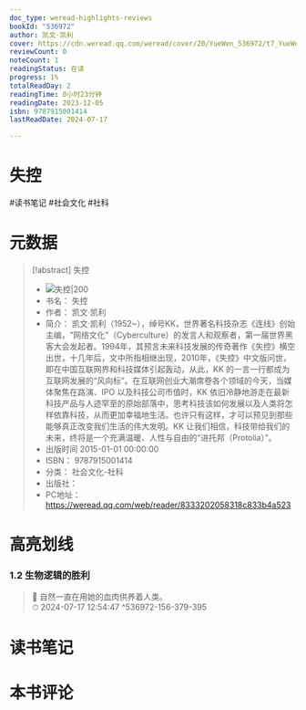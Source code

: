 ```yaml
---
doc_type: weread-highlights-reviews
bookId: "536972"
author: 凯文·凯利
cover: https://cdn.weread.qq.com/weread/cover/20/YueWen_536972/t7_YueWen_536972.jpg
reviewCount: 0
noteCount: 1
readingStatus: 在读
progress: 1%
totalReadDay: 2
readingTime: 0小时23分钟
readingDate: 2023-12-05
isbn: 9787915001414
lastReadDate: 2024-07-17

---
```


# 失控


#读书笔记 #社会文化 #社科

# 元数据
> [!abstract] 失控
> - ![ 失控|200](https://cdn.weread.qq.com/weread/cover/20/YueWen_536972/t7_YueWen_536972.jpg)
> - 书名： 失控
> - 作者： 凯文·凯利
> - 简介： 凯文·凯利（1952~），绰号KK，世界著名科技杂志《连线》创始主编，“网络文化”（Cyberculture）的发言人和观察者，第一届世界黑客大会发起者。1994年，其预言未来科技发展的传奇著作《失控》横空出世，十几年后，文中所指相继出现，2010年，《失控》中文版问世，即在中国互联网界和科技媒体引起轰动，从此，KK 的一言一行都成为互联网发展的“风向标”。在互联网创业大潮席卷各个领域的今天，当媒体聚焦在路演、IPO 以及科技公司市值时，KK 依旧冷静地游走在最新科技产品与人迹罕至的原始部落中，思考科技该如何发展以及人类将怎样依靠科技，从而更加幸福地生活。也许只有这样，才可以预见到那些能够真正改变我们生活的伟大发明。KK 让我们相信，科技带给我们的未来，终将是一个充满温暖、人性与自由的“进托邦（Protolia）”。
> - 出版时间 2015-01-01 00:00:00
> - ISBN： 9787915001414
> - 分类： 社会文化-社科
> - 出版社： 
> - PC地址：https://weread.qq.com/web/reader/8333202058318c833b4a523

# 高亮划线


### 1.2 生物逻辑的胜利

> 📌 自然一直在用她的血肉供养着人类。  
> ⏱ 2024-07-17 12:54:47 ^536972-156-379-395



# 读书笔记




# 本书评论

